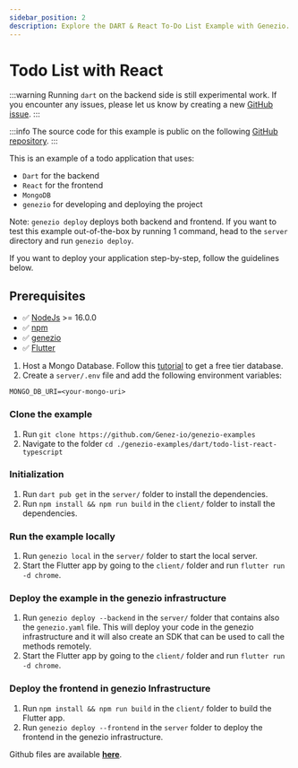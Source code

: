 ```yaml
---
sidebar_position: 2
description: Explore the DART & React To-Do List Example with Genezio. Learn to build a dynamic to-do list app using DART and React.
---
```


# Todo List with React

<head>
  <title>Dart & React Todo List Example</title>
</head>

:::warning
Running `dart` on the backend side is still experimental work. If you encounter any issues, please let us know by creating a new [GitHub issue](https://github.com/Genez-io/genezio/issues).
:::

:::info
The source code for this example is public on the following [GitHub repository](https://github.com/Genez-io/genezio-examples/tree/master/dart/todo-list-react-typescript).
:::

This is an example of a todo application that uses:

- `Dart` for the backend
- `React` for the frontend
- `MongoDB`
- `genezio` for developing and deploying the project

Note: `genezio deploy` deploys both backend and frontend.
If you want to test this example out-of-the-box by running 1 command, head to the `server` directory and run `genezio deploy`.

If you want to deploy your application step-by-step, follow the guidelines below.

## Prerequisites
- ✅ [NodeJs](https://nodejs.org) >= 16.0.0
- ✅ [npm](https://www.npmjs.com/)
- ✅ [genezio](https://genezio.com/)
- ✅ [Flutter](https://docs.flutter.dev/get-started/install)

1. Host a Mongo Database. Follow this [tutorial](https://genezio.com/docs/tutorials/connect-to-mongodb-atlas) to get a free tier database.
2. Create a `server/.env` file and add the following environment variables:
```env
MONGO_DB_URI=<your-mongo-uri>
```

### Clone the example

1. Run `git clone https://github.com/Genez-io/genezio-examples`
2. Navigate to the folder `cd ./genezio-examples/dart/todo-list-react-typescript`

### Initialization

1. Run `dart pub get` in the `server/` folder to install the dependencies.
2. Run `npm install && npm run build` in the `client/` folder to install the dependencies.

### Run the example locally

1. Run `genezio local` in the `server/` folder to start the local server.
2. Start the Flutter app by going to the `client/` folder and run `flutter run -d chrome`.

### Deploy the example in the genezio infrastructure

1. Run `genezio deploy --backend` in the `server/` folder that contains also the `genezio.yaml` file. This will deploy your code in the genezio infrastructure and it will also create an SDK that can be used to call the methods remotely.
2. Start the Flutter app by going to the `client/` folder and run `flutter run -d chrome`.

### Deploy the frontend in genezio Infrastructure

1. Run `npm install && npm run build` in the `client/` folder to build the Flutter app.
2. Run `genezio deploy --frontend` in the `server` folder to deploy the frontend in the genezio infrastructure.

Github files are available [**here**](https://github.com/Genez-io/genezio-examples/tree/master/dart/todo-list-react-typescript).
